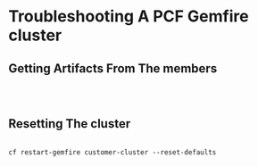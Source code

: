 # Troubleshooting A PCF Gemfire cluster

## Getting Artifacts From The members

```shell



```

## Resetting The cluster

```shell

cf restart-gemfire customer-cluster --reset-defaults

```
